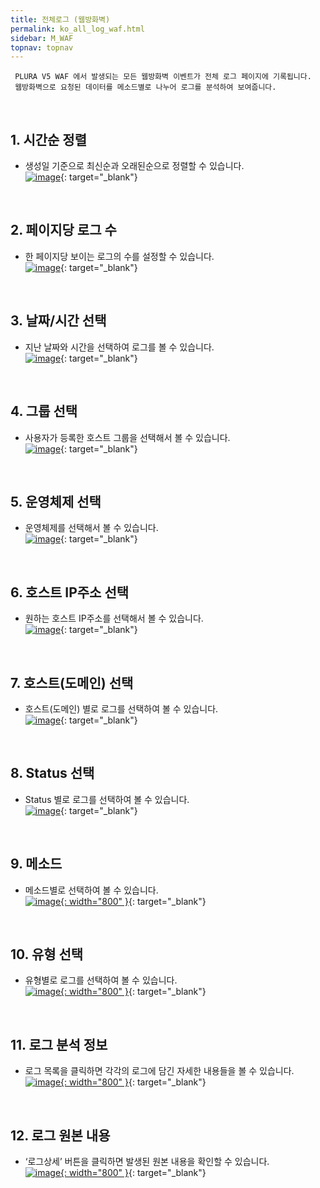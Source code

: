 ```yaml
---
title: 전체로그 (웹방화벽)
permalink: ko_all_log_waf.html
sidebar: M_WAF
topnav: topnav
---
```


     PLURA V5 WAF 에서 발생되는 모든 웹방화벽 이벤트가 전체 로그 페이지에 기록됩니다.
     웹방화벽으로 요청된 데이터를 메소드별로 나누어 로그를 분석하여 보여줍니다.

<br />

## 1. 시간순 정렬
- 생성일 기준으로 최신순과 오래된순으로 정렬할 수 있습니다.   
[![image](/docs/images/Manual/waf/all/01.png)](/docs/images/Manual/waf/all/01.png){: target="_blank"}

<br />

## 2. 페이지당 로그 수
- 한 페이지당 보이는 로그의 수를 설정할 수 있습니다.   
[![image](/docs/images/Manual/waf/all/02.png)](/docs/images/Manual/waf/all/02.png){: target="_blank"}

<br />

## 3. 날짜/시간 선택
- 지난 날짜와 시간을 선택하여 로그를 볼 수 있습니다.   
[![image](/docs/images/Manual/waf/all/03.png)](/docs/images/Manual/waf/all/03.png){: target="_blank"}

<br />

## 4. 그룹 선택
- 사용자가 등록한 호스트 그룹을 선택해서 볼 수 있습니다.   
[![image](/docs/images/Manual/waf/all/04.png)](/docs/images/Manual/waf/all/04.png){: target="_blank"}

<br />

## 5. 운영체제 선택
- 운영체제를 선택해서 볼 수 있습니다.   
[![image](/docs/images/Manual/waf/all/05.png)](/docs/images/Manual/waf/all/05.png){: target="_blank"}

<br />

## 6. 호스트 IP주소 선택
- 원하는 호스트 IP주소를 선택해서 볼 수 있습니다.   
[![image](/docs/images/Manual/waf/all/06.png)](/docs/images/Manual/waf/all/06.png){: target="_blank"}
 
<br />

## 7. 호스트(도메인) 선택
- 호스트(도메인) 별로 로그를 선택하여 볼 수 있습니다.   
[![image](/docs/images/Manual/waf/all/07.png)](/docs/images/Manual/waf/all/07.png){: target="_blank"}

<br />

## 8. Status 선택
- Status 별로 로그를 선택하여 볼 수 있습니다.   
[![image](/docs/images/Manual/waf/all/08.png)](/docs/images/Manual/waf/all/08.png){: target="_blank"}

<br />

## 9. 메소드
- 메소드별로 선택하여 볼 수 있습니다.   
[![image](/docs/images/Manual/waf/all/09.png){: width="800" }](/docs/images/Manual/waf/all/09.png){: target="_blank"}

<br />

## 10. 유형 선택
- 유형별로 로그를 선택하여 볼 수 있습니다.   
[![image](/docs/images/Manual/waf/all/10.png){: width="800" }](/docs/images/Manual/waf/all/10.png){: target="_blank"}

<br />

## 11. 로그 분석 정보
- 로그 목록을 클릭하면 각각의 로그에 담긴 자세한 내용들을 볼 수 있습니다.   
[![image](/docs/images/Manual/waf/all/11.png){: width="800" }](/docs/images/Manual/waf/all/11.png){: target="_blank"}

<br />

## 12. 로그 원본 내용
- ‘로그상세’ 버튼을 클릭하면 발생된 원본 내용을 확인할 수 있습니다.   
[![image](/docs/images/Manual/waf/all/12.png){: width="800" }](/docs/images/Manual/waf/all/12.png){: target="_blank"}

